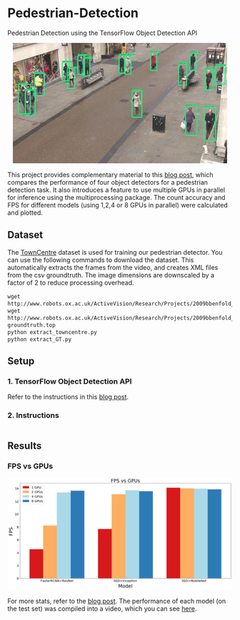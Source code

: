 # Pedestrian-Detection

Pedestrian Detection using the TensorFlow Object Detection API 

<p align="center">
  <img src="markdown_images/output.gif">
</p>

This project provides complementary material to this [blog post](https://medium.com/nanonets/how-to-automate-surveillance-easily-with-deep-learning-4eb4fa0cd68d), which compares the performance of four object detectors for a pedestrian detection task. It also introduces a feature to use multiple GPUs in parallel for inference using the multiprocessing package. The count accuracy and FPS for different models (using 1,2,4 or 8 GPUs in parallel) were calculated and plotted.

## Dataset

The [TownCentre](http://www.robots.ox.ac.uk/ActiveVision/Research/Projects/2009bbenfold_headpose/project.html#datasets) dataset is used for training our pedestrian detector. You can use the following commands to download the dataset. This automatically extracts the frames from the video, and creates XML files from the csv groundtruth. The image dimensions are downscaled by a factor of 2 to reduce processing overhead.

```shell
wget http://www.robots.ox.ac.uk/ActiveVision/Research/Projects/2009bbenfold_headpose/Datasets/TownCentreXVID.avi
wget http://www.robots.ox.ac.uk/ActiveVision/Research/Projects/2009bbenfold_headpose/Datasets/TownCentre-groundtruth.top
python extract_towncentre.py
python extract_GT.py
```

## Setup

### 1. TensorFlow Object Detection API

Refer to the instructions in this [blog post](https://medium.com/nanonets/how-to-automate-surveillance-easily-with-deep-learning-4eb4fa0cd68d).

### 2. Instructions

```python

```

## Results

### FPS vs GPUs
<p align="center">
  <img src="markdown_images/fps.png" alt="FPS vs GPUs"></img>
</p>

For more stats, refer to the [blog post](https://medium.com/nanonets/how-to-automate-surveillance-easily-with-deep-learning-4eb4fa0cd68d).
The performance of each model (on the test set) was compiled into a video, which you can see [here](https://www.youtube.com/watch?v=0hWW6FVcFAo).
